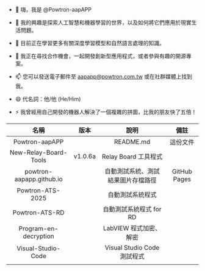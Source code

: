 - 👋 嗨，我是 @Powtron-aapAPP

- 👀 我的興趣是探索人工智慧和機器學習的世界，以及如何將它們應用於現實生活問題。

- 🌱 目前正在學習更多有關深度學習模型和自然語言處理的知識。

- 💞️ 我正在尋找合作機會，一起開發創新型應用程式，或者參與有趣的開源專案。

- 📫 您可以發送電子郵件至 aapapp@powtron.com.tw 或在社群媒體上找到我。

- 😄 代名詞：他/他 (He/Him)

- ⚡ 我曾經用自己開發的機器人解決了一個複雜的拼圖，比我的朋友快了五倍！

| 名稱                       | 版本      | 說明                      | 備註           |
|:------------------------:|:-------:|:-----------------------:|:------------:|
| Powtron-aapAPP           |         | README.md               | 這份文件         |
| New-Relay-Board-Tools    | v1.0.6a | Relay Board 工具程式        |              |
| powtron-aapapp.github.io |         | 自動測試系統、測試結果圖片存檔路徑       | GitHub Pages |
| Powtron-ATS-2025         |         | 自動測試系統程式                |              |
| Powtron-ATS-RD           |         | 自動測試系統程式 for RD         |              |
| Program-en-decryption    |         | LabVIEW 程式加密、解密         |              |
| Visual-Studio-Code       |         | Visual Studio Code 測試程式 |              |
|                          |         |                         |              |

